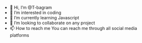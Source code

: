 - 👋 Hi, I’m @T-bagram
- 👀 I’m interested in coding
- 🌱 I’m currently learning Javascript 
- 💞️ I’m looking to collaborate on any project
- 📫 How to reach me You can reach me through all social media platforms

<!---
T-bagram/T-bagram is a ✨ special ✨ repository because its `README.md` (this file) appears on your GitHub profile.
You can click the Preview link to take a look at your changes.
--->

